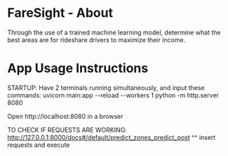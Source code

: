 # FareSight - About
Through the use of a trained machine learning model, determine what the best areas are for rideshare drivers to maximize their income.

# App Usage Instructions
STARTUP:
  Have 2 terminals running simultaneously, and input these commands:
      uvicorn main:app --reload --workers 1
      python -m http.server 8080
  
  Open http://localhost:8080 in a browser

TO CHECK IF REQUESTS ARE WORKING:
    http://127.0.0.1:8000/docs#/default/predict_zones_predict_post
    ^^ insert requests and execute

